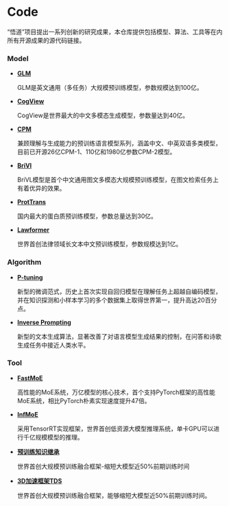 # Code
“悟道”项目提出一系列创新的研究成果，本仓库提供包括模型、算法、工具等在内所有开源成果的源代码链接。

### Model
* **[GLM](https://github.com/BAAI-WuDao/GLM)**

  GLM是英文通用（多任务）大规模预训练模型，参数规模达到100亿。

* **[CogView](https://github.com/BAAI-WuDao/CogView)**
  
  CogView是世界最大的中文多模态生成模型，参数量达到40亿。

* **[CPM](https://github.com/BAAI-WuDao/CPM)**

  兼顾理解与生成能力的预训练语言模型系列，涵盖中文、中英双语多类模型，目前已开源26亿CPM-1、110亿和1980亿参数CPM-2模型。
  
* **[BriVl](https://github.com/BAAI-WuDao/BriVl)**

  BriVL模型是首个中文通用图文多模态大规模预训练模型，在图文检索任务上有着优异的效果。

* **[ProtTrans](https://github.com/BAAI-WuDao/ProteinLM)**

  国内最大的蛋白质预训练模型，参数总量达到30亿。
  
* **[Lawformer](https://github.com/BAAI-WuDao/LegalPLMs)**

  世界首创法律领域长文本中文预训练模型，参数规模达到1亿。

### Algorithm
* **[P-tuning](https://github.com/BAAI-WuDao/P-tuning)**
 
  新型的微调范式，历史上首次实现自回归模型在理解任务上超越自编码模型，并在知识探测和小样本学习的多个数据集上取得世界第一，提升高达20百分点。

* **[Inverse Prompting](https://github.com/BAAI-WuDao/iPrompt)**
  
  新型的文本生成算法，显著改善了对语言模型生成结果的控制，在问答和诗歌生成任务中接近人类水平。

### Tool
* **[FastMoE](https://github.com/BAAI-WuDao/fastmoe)**
  
  高性能的MoE系统，万亿模型的核心技术，首个支持PyTorch框架的高性能MoE系统，相比PyTorch朴素实现速度提升47倍。

* **[InfMoE](https://github.com/BAAI-WuDao/InfMoE)**

  采用TensorRT实现框架，世界首创低资源大模型推理系统，单卡GPU可以进行千亿规模模型的推理。
  
* **[预训练知识继承](https://github.com/BAAI-WuDao/Knowledge-Inheritance)**

  世界首创大规模预训练融合框架-缩短大模型近50%前期训练时间

* **[3D加速框架TDS](https://github.com/BAAI-WuDao/TDS)**

  世界首创大规模预训练融合框架，能够缩短大模型近50%前期训练时间。



